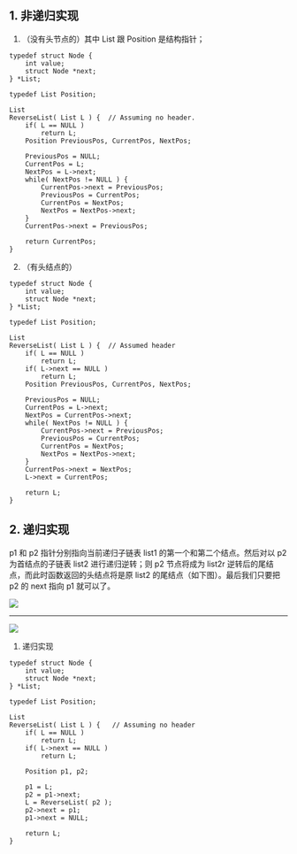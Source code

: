 ## 1. 非递归实现
1) （没有头节点的）其中 List 跟 Position 是结构指针；
```
typedef struct Node {
    int value;
    struct Node *next;
} *List;

typedef List Position;

List
ReverseList( List L ) {  // Assuming no header.
    if( L == NULL )
        return L;
    Position PreviousPos, CurrentPos, NextPos;

    PreviousPos = NULL;
    CurrentPos = L;
    NextPos = L->next;
    while( NextPos != NULL ) {
        CurrentPos->next = PreviousPos;
        PreviousPos = CurrentPos;
        CurrentPos = NextPos;
        NextPos = NextPos->next;
    }
    CurrentPos->next = PreviousPos;

    return CurrentPos;
}
```

2) （有头结点的）
```
typedef struct Node {
    int value;
    struct Node *next;
} *List;

typedef List Position;

List
ReverseList( List L ) {  // Assumed header
    if( L == NULL )
        return L;
    if( L->next == NULL )
        return L;
    Position PreviousPos, CurrentPos, NextPos;

    PreviousPos = NULL;
    CurrentPos = L->next;
    NextPos = CurrentPos->next;
    while( NextPos != NULL ) {
        CurrentPos->next = PreviousPos;
        PreviousPos = CurrentPos;
        CurrentPos = NextPos;
        NextPos = NextPos->next;
    }
    CurrentPos->next = NextPos;
    L->next = CurrentPos;

    return L;
}

```

## 2. 递归实现
p1 和 p2 指针分别指向当前递归子链表 list1 的第一个和第二个结点。然后对以 p2 为首结点的子链表 list2 进行递归逆转；则 p2 节点将成为 list2r 逆转后的尾结点，而此时函数返回的头结点将是原 list2 的尾结点（如下图）。最后我们只要把 p2 的 next 指向 p1 就可以了。

![](%E9%80%86%E8%BD%AC%E5%8D%95%E9%93%BE%E8%A1%A8.assets%5C07205403_175R.jpg)

---

![](%E9%80%86%E8%BD%AC%E5%8D%95%E9%93%BE%E8%A1%A8.assets%5C07205404_AsOH.jpg)


1) 递归实现
```
typedef struct Node {
    int value;
    struct Node *next;
} *List;

typedef List Position;

List
ReverseList( List L ) {   // Assuming no header
    if( L == NULL )
        return L;
    if( L->next == NULL )
        return L;

    Position p1, p2;

    p1 = L;
    p2 = p1->next;
    L = ReverseList( p2 );
    p2->next = p1;
    p1->next = NULL;

    return L;
}
```